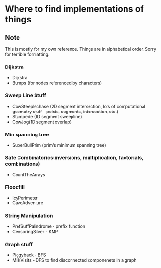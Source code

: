 # Where to find implementations of things
## Note
This is mostly for my own reference. Things are in alphabetical order. Sorry for terrible formatting.
### Dijkstra
* Dijkstra
* Bumps (for nodes referenced by characters)
### Sweep Line Stuff
* CowSteeplechase (2D segment intersection, lots of computational geometry stuff - points, segments, intersection, etc.)
* Stampede (1D segment sweepline)
* CowJog(1D segment overlap)
### Min spanning tree
* SuperBullPrim (prim's minimum spanning tree)
### Safe Combinatorics(inversions, multiplication, factorials, combinations)
* CountTheArrays
### Floodfill
* IcyPerimeter
* CaveAdventure
### String Manipulation
* PrefSuffPalindrome - prefix function
* CensoringSilver - KMP
### Graph stuff
* Piggyback - BFS
* MilkVisits - DFS to find disconnected componenets in a graph



